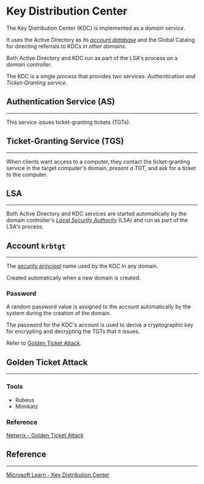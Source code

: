 # Key Distribution Center
The Key Distribution Center (KDC) is implemented as a *domain service*.

It uses the Active Directory as its [*account database*](https://learn.microsoft.com/en-us/windows/win32/secauthn/account-database) and the Global Catalog for directing referrals to KDCs *in other domains*.

Both Active Directory and KDC run as part of the LSA's process on a *domain controller*.

The KDC is a single process that provides two services: *Authentication and Ticket-Granting service*.

## Authentication Service (AS)
---
This service issues ticket-granting tickets (TGTs).

## Ticket-Granting Service (TGS)
---
When clients want access to a computer, they contact the ticket-granting service in the target computer's domain, *present a TGT*, and ask for a ticket to the computer.

## LSA
---
Both Active Directory and KDC services are started automatically by the domain controller's [_Local Security Authority_](https://learn.microsoft.com/en-us/windows/win32/secgloss/l-gly) (LSA) and run as part of the LSA's process.

## Account `krbtgt`
---
The [_security principal_](https://learn.microsoft.com/en-us/windows/win32/secgloss/s-gly) name used by the KDC in any domain.

Created automatically when a new domain is created.

### Password
A random password value is assigned to the account automatically by the system during the creation of the domain.

The password for the KDC's account is used to derive a cryptographic key for encrypting and decrypting the TGTs that it issues.

Refer to [Golden Ticket Attack](./kdc.md#golden-ticket-attack).

## Golden Ticket Attack
---
### Tools
- Rubeus
- Mimikatz

### Reference
[Netwrix - Golden Ticket Attack](https://www.netwrix.com/how_golden_ticket_attack_works.html)  

## Reference
---
[Microsoft Learn - Key Distribution Center](https://learn.microsoft.com/en-us/windows/win32/secauthn/key-distribution-center)  